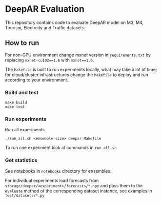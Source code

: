 # DeepAR Evaluation

This repository contains code to evaluate DeepAR model on M3, M4, Tourism, Electrcity and Traffic datasets.

## How to run

For non-GPU environment change mxnet version in `requirements.txt` by replacing `mxnet-cu102==1.6` 
with `mxnet==1.6`.

The `Makefile` is built to run experiments locally, what may take a lot of time; for cloud/cluster 
infrastructures change the `Makefile` to deploy and run according to your environment. 

### Build and test

```shell script
make build
make test
```

### Run experiments

Run all experiments

```shell script
./run_all.sh <ensemble-size> deepar Makefile
```

To run one experiment look at commands in `run_all.sh`

### Get statistics

See notebooks in `notebooks` directory for ensembles.

For individual experiments load forecasts from `storage/deepar/<experiment>/forecasts/*.npy` and pass them
to the `evaluate` method of the corresponding dataset instance, see examples in `test/datasets/*.py`


